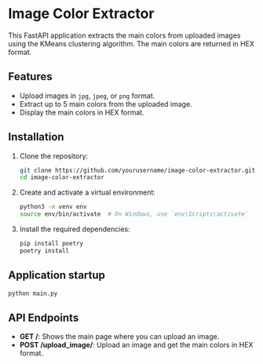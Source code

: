 # Image Color Extractor

This FastAPI application extracts the main colors from uploaded images using the KMeans clustering algorithm. The main colors are returned in HEX format.

## Features

- Upload images in `jpg`, `jpeg`, or `png` format.
- Extract up to 5 main colors from the uploaded image.
- Display the main colors in HEX format.

## Installation

1. Clone the repository:

    ```sh
    git clone https://github.com/yourusername/image-color-extractor.git
    cd image-color-extractor
    ```

2. Create and activate a virtual environment:

    ```sh
    python3 -m venv env
    source env/bin/activate  # On Windows, use `env\Scripts\activate`
    ```

3. Install the required dependencies:

    ```sh
    pip install poetry
    poetry install
    ```

## Application startup

```sh
python main.py
```
    
## API Endpoints

- **GET /**: Shows the main page where you can upload an image.
- **POST /upload_image/**: Upload an image and get the main colors in HEX format.

